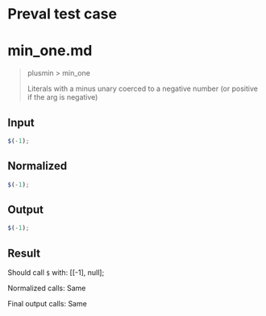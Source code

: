 # Preval test case

# min_one.md

> plusmin > min_one
>
> Literals with a minus unary coerced to a negative number (or positive if the arg is negative)

## Input

`````js filename=intro
$(-1);
`````

## Normalized

`````js filename=intro
$(-1);
`````

## Output

`````js filename=intro
$(-1);
`````

## Result

Should call `$` with:
[[-1], null];

Normalized calls: Same

Final output calls: Same

